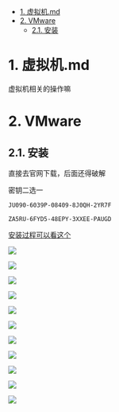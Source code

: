 
<!-- TOC -->

- [1. 虚拟机.md](#1-虚拟机md)
- [2. VMware](#2-vmware)
  - [2.1. 安装](#21-安装)

<!-- /TOC -->


# 1. 虚拟机.md

虚拟机相关的操作嘛


# 2. VMware

## 2.1. 安装

直接去官网下载，后面还得破解

密钥二选一
```
JU090-6039P-08409-8J0QH-2YR7F
```
```
ZA5RU-6FYD5-48EPY-3XXEE-PAUGD
```

[安装过程可以看这个](https://www.cnblogs.com/hellogmy/p/17253041.html)

![](https://cdn.jsdelivr.net/gh/gf9276/image/虚拟机/~N65O2_`H@%[BT`J8XZ4[TO.png)

![](https://cdn.jsdelivr.net/gh/gf9276/image/虚拟机/23123213123.png)

![](https://cdn.jsdelivr.net/gh/gf9276/image/虚拟机/第三步.png)

![](https://cdn.jsdelivr.net/gh/gf9276/image/虚拟机/第四步.png)

![](https://cdn.jsdelivr.net/gh/gf9276/image/虚拟机/第五步.png)

![](https://cdn.jsdelivr.net/gh/gf9276/image/虚拟机/第六步.png)

![](https://cdn.jsdelivr.net/gh/gf9276/image/虚拟机/第七步.png)

![](https://cdn.jsdelivr.net/gh/gf9276/image/虚拟机/第八步.png)

![](https://cdn.jsdelivr.net/gh/gf9276/image/虚拟机/第九步.png)

![](https://cdn.jsdelivr.net/gh/gf9276/image/虚拟机/第十步.png)

![](https://cdn.jsdelivr.net/gh/gf9276/image/虚拟机/第十一步.png)